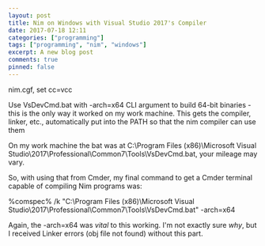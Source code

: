 ```yaml
---
layout: post
title: Nim on Windows with Visual Studio 2017's Compiler
date: 2017-07-18 12:11
categories: ["programming"]
tags: ["programming", "nim", "windows"]
excerpt: A new blog post
comments: true
pinned: false
---
```


nim.cgf, set cc=vcc

Use VsDevCmd.bat with -arch=x64 CLI argument to build 64-bit binaries - this is the only way it worked on my work machine.  This gets the compiler, linker, etc., automatically put into the PATH so that the nim compiler can use them

On my work machine the bat was at C:\Program Files (x86)\Microsoft Visual Studio\2017\Professional\Common7\Tools\VsDevCmd.bat, your mileage may vary.

So, with using that from Cmder, my final command to get a Cmder terminal capable of compiling Nim programs was:

%comspec% /k "C:\Program Files (x86)\Microsoft Visual Studio\2017\Professional\Common7\Tools\VsDevCmd.bat" -arch=x64

Again, the -arch=x64 was *vital* to this working.  I'm not exactly sure *why*, but I received Linker errors (obj file not found) without this part.
